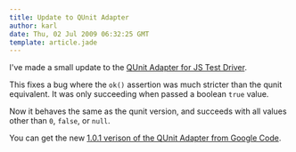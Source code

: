 ```yaml
---
title: Update to QUnit Adapter
author: karl
date: Thu, 02 Jul 2009 06:32:25 GMT
template: article.jade
---
```


I've made a small update to the [QUnit Adapter for JS Test Driver](http://code.google.com/p/js-test-driver/wiki/QUnitAdapter).

This fixes a bug where the `ok()` assertion was much stricter than the qunit equivalent. It was only succeeding when passed a boolean `true` value.

Now it behaves the same as the qunit version, and succeeds with all values other than `0`, `false`, or `null`.

You can get the new [1.0.1 verison of the QUnit Adapter from Google Code](http://code.google.com/p/js-test-driver/wiki/QUnitAdapter).
